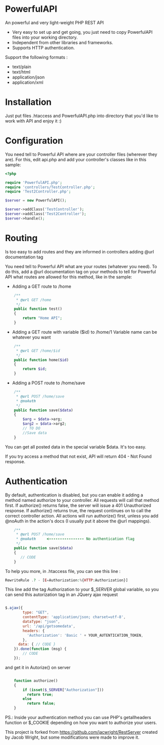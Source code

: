 # PowerfulAPI 
An powerful and very light-weight PHP REST API

* Very easy to set up and get going, you just need to copy PowerfulAPI files into your working directory.
* Independent from other libraries and frameworks.
* Supports HTTP authentication.

Support the following formats :
* text/plain
* text/html
* application/json
* application/xml

# Installation
Just put files .htaccess and PowerfulAPI.php into directory that you'd like to work with API and enjoy it :)

# Configuration
You need tell to Powerful API where are your controller files (wherever they are). For this, edit api.php and add your controller's classes like in this sample:

```php
<?php

require 'PowerfulAPI.php';
require 'controllers/TestController.php';
require 'Test2Controller.php';

$server = new PowerfulAPI();

$server->addClass('TestController');
$server->addClass('Test2Controller');
$server->handle();
```
# Routing
Is too easy to add routes and they are informed in controllers adding @url documentation tag 

You need tell to Powerful API what are your routes (whatever you need). To do this, add a @url documentation tag on your methods to tell for Powerful API what routes are allowed for this method, like in the sample:

* Adding a GET route to /home
```php
    /**
     * @url GET /home
     */
    public function test()
    {
        return "Home API";
    }
```

* Adding a GET route with variable ($id) to /home/1
Variable name can be whatever you want
```php
    /**
     * @url GET /home/$id
     */
    public function home($id)
    {
        return $id;
    }
```

* Adding a POST route to /home/save
```php
    /**
     * @url POST /home/save
     * @noAuth
     */
    public function save($data)
    {
        $arg = $data->arg;
        $arg2 = $data->arg2;
        // TO DO
        //Save data
    }
```

You can get all posted data in the special variable $data. It's too easy.

If you try access a method that not exist, API will return 404 - Not Found response.

# Authentication

By default, authentication is disabled, but you can enable it adding a method named authorize to your controller. All requests will call that method first. If authorize() returns false, the server will issue a 401 Unauthorized response. If authorize() returns true, the request continues on to call the correct controller action. All actions will run authorize() first, unless you add @noAuth in the action's docs (I usually put it above the @url mappings).

```php
    /**
     * @url POST /home/save
     * @noAuth     <---------------- No authentication flag
     */
    public function save($data)
    {
       // CODE
    }
```

To help you more, in .htaccess file, you can see this line :
```php
RewriteRule .? - [E=Authorization:%{HTTP:Authorization}]
```

This line add the tag Authorization to your $_SERVER global variable, so you can send this autorization tag in an JQuery ajax request 

```javascript

$.ajax({
        type: "GET",
        contentType: 'application/json; charset=utf-8',
        dataType: "json",
        url: '/api/getsomedata',
        headers: {
          'Authorization': 'Basic ' + YOUR_AUTENTICATION_TOKEN,
        },
      data: { // CODE }
    }).done(function (msg) {
        // CODE
    });

```

and get it in Autorize() on server 

```php

    function authorize()
    {
        if (isset($_SERVER["Authorization"]))
          return true;
        else
          return false;
    }

```

PS.: Inside your authentication method you can use PHP's getallheaders function or $_COOKIE depending on how you want to authorize your users.


This project is forked from https://github.com/jacwright/RestServer created by Jacob Wright, but some modifications were made to improve it. 


